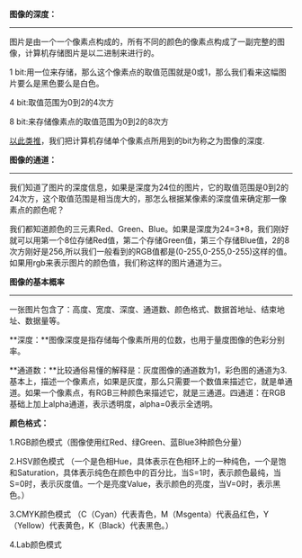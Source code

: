 **图像的深度：**

------

图片是由一个一个像素点构成的，所有不同的颜色的像素点构成了一副完整的图像，计算机存储图片是以二进制来进行的。

1 bit:用一位来存储，那么这个像素点的取值范围就是0或1，那么我们看来这幅图片要么是黑色要么是白色。

4 bit:取值范围为0到2的4次方

8 bit:来存储像素点的取值范围为0到2的8次方

[以此类推](https://www.baidu.com/s?wd=%E4%BB%A5%E6%AD%A4%E7%B1%BB%E6%8E%A8&tn=24004469_oem_dg&rsv_dl=gh_pl_sl_csd)，我们把计算机存储单个像素点所用到的bit为称之为图像的深度.

**图像的通道：**

------

我们知道了图片的深度信息，如果是深度为24位的图片，它的取值范围是0到2的24次方，这个取值范围是相当庞大的，那怎么根据某像素的深度值来确定那一像素点的颜色呢？

我们都知道颜色的三元素Red、Green、Blue。如果是深度为24=3*8，我们刚好就可以用第一个8位存储Red值，第二个存储Green值，第三个存储Blue值，2的8次方刚好是256,所以我们一般看到的RGB值都是(0-255,0-255,0-255)这样的值。如果用rgb来表示图片的颜色值，我们称这样的图片通道为三。



**图像的基本概率**

------

一张图片包含了：高度、宽度、深度、通道数、颜色格式、数据首地址、结束地址、数据量等。

**深度：**图像深度是指存储每个像素所用的位数，也用于量度图像的色彩分别率。

**通道数：**比较通俗易懂的解释是：灰度图像的通道数为1，彩色图的通道为3.基本上，描述一个像素点，如果是灰度，那么只需要一个数值来描述它，就是单通道。如果一个像素点，有RGB三种颜色来描述它，就是三通道。四通道：在RGB基础上加上alpha通道，表示透明度，alpha=0表示全透明。

**颜色格式：**

1.RGB颜色模式（图像使用红Red、绿Green、蓝Blue3种颜色分量）

2.HSV颜色模式 （一个是色相Hue，具体表示在色相环上的一种纯色，一个是饱和Saturation，具体表示纯色在颜色中的百分比，当S=1时，表示颜色最纯，当S=0时，表示灰度值。一个是亮度Value，表示颜色的亮度，当V=0时，表示黑色。）

3.CMYK颜色模式 （C（Cyan）代表青色，M（Msgenta）代表品红色，Y（Yellow）代表黄色，K（Black）代表黑色。）

4.Lab颜色模式
